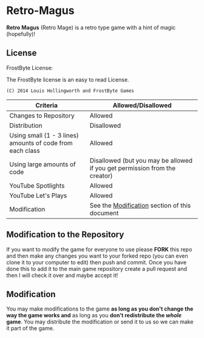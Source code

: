 Retro-Magus
===========

**Retro Magus** (Retro Mage) is a retro type game with a hint of magic (hopefully)!


License
--------
FrostByte License: 

The FrostByte license is an easy to read License.

`(C) 2014 Louis Hollingworth and FrostByte Games`

Criteria | Allowed/Disallowed
---------|-------------------
Changes to Repository|Allowed
Distribution|Disallowed
Using small (1 - 3 lines) amounts of code from each class|Allowed
Using large amounts of code|Disallowed (but you may be allowed if you get permission from the creator)
YouTube Spotlights|Allowed
YouTube Let's Plays|Allowed
Modification|See the [Modification](https://github.com/FrostbyteGames/Retro-Magus/blob/master/README.md#Modification) section of this document

Modification to the Repository
------------------------------
If you want to modify the game for everyone to use please **FORK** this repo and then make any changes you want to your forked repo (you can even clone it to your computer to edit) then push and commit. Once you have done this to add it to the main game repository create a pull request and then I will check it over and maybe accept it!

Modification
------------
You may make modifications to the game **as long as you don't change the way the game works and** as long as you **don't redistribute the *whole* game**. You may distribute the modification or send it to us so we can make it part of the game.

